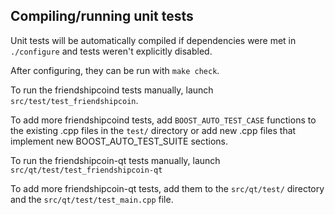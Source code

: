 Compiling/running unit tests
------------------------------------

Unit tests will be automatically compiled if dependencies were met in `./configure`
and tests weren't explicitly disabled.

After configuring, they can be run with `make check`.

To run the friendshipcoind tests manually, launch `src/test/test_friendshipcoin`.

To add more friendshipcoind tests, add `BOOST_AUTO_TEST_CASE` functions to the existing
.cpp files in the `test/` directory or add new .cpp files that
implement new BOOST_AUTO_TEST_SUITE sections.

To run the friendshipcoin-qt tests manually, launch `src/qt/test/test_friendshipcoin-qt`

To add more friendshipcoin-qt tests, add them to the `src/qt/test/` directory and
the `src/qt/test/test_main.cpp` file.
